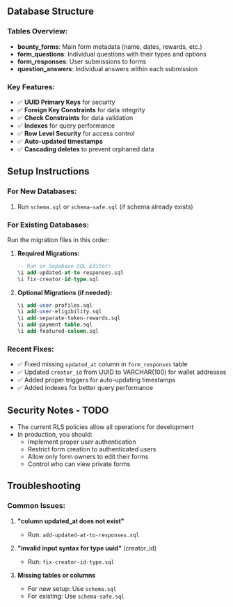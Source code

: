 ## Database Structure

### Tables Overview:

- **bounty_forms**: Main form metadata (name, dates, rewards, etc.)
- **form_questions**: Individual questions with their types and options
- **form_responses**: User submissions to forms
- **question_answers**: Individual answers within each submission

### Key Features:

- ✅ **UUID Primary Keys** for security
- ✅ **Foreign Key Constraints** for data integrity
- ✅ **Check Constraints** for data validation
- ✅ **Indexes** for query performance
- ✅ **Row Level Security** for access control
- ✅ **Auto-updated timestamps**
- ✅ **Cascading deletes** to prevent orphaned data

## Setup Instructions

### For New Databases:

1. Run `schema.sql` or `schema-safe.sql` (if schema already exists)

### For Existing Databases:

Run the migration files in this order:

1. **Required Migrations:**

   ```sql
   -- Run in Supabase SQL Editor:
   \i add-updated-at-to-responses.sql
   \i fix-creator-id-type.sql
   ```

2. **Optional Migrations (if needed):**
   ```sql
   \i add-user-profiles.sql
   \i add-user-eligibility.sql
   \i add-separate-token-rewards.sql
   \i add-payment-table.sql
   \i add-featured-column.sql
   ```

### Recent Fixes:

- ✅ Fixed missing `updated_at` column in `form_responses` table
- ✅ Updated `creator_id` from UUID to VARCHAR(100) for wallet addresses
- ✅ Added proper triggers for auto-updating timestamps
- ✅ Added indexes for better query performance

## Security Notes - TODO

- The current RLS policies allow all operations for development
- In production, you should:
  - Implement proper user authentication
  - Restrict form creation to authenticated users
  - Allow only form owners to edit their forms
  - Control who can view private forms

## Troubleshooting

### Common Issues:

1. **"column updated_at does not exist"**

   - Run: `add-updated-at-to-responses.sql`

2. **"invalid input syntax for type uuid"** (creator_id)

   - Run: `fix-creator-id-type.sql`

3. **Missing tables or columns**
   - For new setup: Use `schema.sql`
   - For existing: Use `schema-safe.sql`
